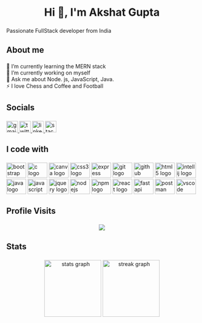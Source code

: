 <h1 align="center">Hi 👋, I'm Akshat Gupta</h1>

###

<p align="left">Passionate FullStack developer from India</p>

###

<h2 align="left">About me</h2>

###

<p align="left">🌱 I’m currently learning the MERN stack<br>🔭 I’m currently working on myself<br>💬 Ask me about Node. js, JavaScript, Java.<br>⚡ I love Chess and Coffee and Football</p>

###

<h2 align="left">Socials</h2>

###

<div align="left">
 
  <a href="mailto:akshatgupta0043@gmail.com?subject=feedback" target="_blank">
    <img src="https://img.shields.io/static/v1?message=Gmail&logo=gmail&label=&color=D14836&logoColor=white&labelColor=&style=for-the-badge" height="30" alt="gmail logo"  />
  </a>
<a href="https://x.com/AkshatGupta_567" target="_blank">
    <img src="https://img.shields.io/static/v1?message=Twitter&logo=twitter&label=&color=1DA1F2&logoColor=white&labelColor=&style=for-the-badge" height="30" alt="twitter logo" />
</a>

  </a>
  <a href="https://www.linkedin.com/in/akshat-gupta-41b394253/" target="_blank">
    <img src="https://img.shields.io/static/v1?message=LinkedIn&logo=linkedin&label=&color=0077B5&logoColor=white&labelColor=&style=for-the-badge" height="30" alt="linkedin logo"  />
</a>
<a href="https://stackoverflow.com/users/26954045/akshat-gupta" target="_blank">
    <img src="https://img.shields.io/static/v1?message=StackOverflow&logo=stackoverflow&label=&color=FE7A16&logoColor=white&labelColor=&style=for-the-badge" height="30" alt="stackoverflow logo" />
</a>


</div>

###

<h2 align="left">I code with</h2>

###

<div align="left">
 
  <img src="https://cdn.jsdelivr.net/gh/devicons/devicon/icons/bootstrap/bootstrap-original.svg" height="40" width="52" alt="bootstrap logo"  />
  <img src="https://cdn.jsdelivr.net/gh/devicons/devicon/icons/c/c-original.svg" height="40" width="52" alt="c logo"  />
  <img src="https://cdn.jsdelivr.net/gh/devicons/devicon/icons/canva/canva-original.svg" height="40" width="52" alt="canva logo"  />


  <img src="https://cdn.jsdelivr.net/gh/devicons/devicon/icons/css3/css3-original.svg" height="40" width="52" alt="css3 logo"  />
  <img src="https://cdn.jsdelivr.net/gh/devicons/devicon/icons/express/express-original.svg" height="40" width="52" alt="express logo"  />
  <img src="https://cdn.jsdelivr.net/gh/devicons/devicon/icons/git/git-original.svg" height="40" width="52" alt="git logo"  />
  <img src="https://cdn.jsdelivr.net/gh/devicons/devicon/icons/github/github-original.svg" height="40" width="52" alt="github logo"  />
  <img src="https://cdn.jsdelivr.net/gh/devicons/devicon/icons/html5/html5-original.svg" height="40" width="52" alt="html5 logo"  />

  <img src="https://cdn.jsdelivr.net/gh/devicons/devicon/icons/intellij/intellij-original.svg" height="40" width="52" alt="intellij logo"  />
  <img src="https://cdn.jsdelivr.net/gh/devicons/devicon/icons/java/java-original.svg" height="40" width="52" alt="java logo"  />
  <img src="https://cdn.jsdelivr.net/gh/devicons/devicon/icons/javascript/javascript-original.svg" height="40" width="52" alt="javascript logo"  />
  <img src="https://cdn.jsdelivr.net/gh/devicons/devicon/icons/jquery/jquery-original.svg" height="40" width="52" alt="jquery logo"  />
  <img src="https://cdn.jsdelivr.net/gh/devicons/devicon/icons/nodejs/nodejs-original.svg" height="40" width="52" alt="nodejs logo"  />
  <img src="https://cdn.jsdelivr.net/gh/devicons/devicon/icons/npm/npm-original-wordmark.svg" height="40" width="52" alt="npm logo"  />

<img src="https://cdn.jsdelivr.net/gh/devicons/devicon/icons/react/react-original.svg" height="40" width="52" alt="react logo" />
<img src="https://cdn.jsdelivr.net/gh/devicons/devicon/icons/fastapi/fastapi-plain.svg" height="40" width="52" alt="fastapi logo" />
<img src="https://cdn.jsdelivr.net/gh/devicons/devicon/icons/postman/postman-original.svg" height="40" width="52" alt="postman logo" />
<img src="https://cdn.jsdelivr.net/gh/devicons/devicon/icons/vscode/vscode-original.svg" height="40" width="52" alt="vscode logo" />


</div>

###

<h2 align="left">Profile Visits</h2>

###

<div align="center">
  <img src="https://profile-counter.glitch.me/Aks-20/count.svg?"  />
</div>

###

<h2 align="left">Stats</h2>

###
<div align="center">
  <img src="https://github-readme-stats.vercel.app/api?username=Aks-20&hide_title=true&hide_rank=false&show_icons=true&include_all_commits=true&count_private=true&disable_animations=false&theme=onedark&locale=en&hide_border=false&order=1&cachebuster=1" height="150" alt="stats graph"  />
  <img src="https://streak-stats.demolab.com?user=Aks-20&locale=en&mode=daily&theme=onedark&hide_border=false&border_radius=5&order=3&cachebuster=1" height="150" alt="streak graph"  />
</div>


